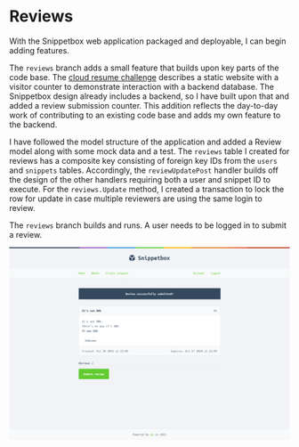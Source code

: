 # Reviews

With the Snippetbox web application packaged and deployable, I can begin adding features.

The `reviews` branch adds a small feature that builds upon key parts of the code base.
The [cloud resume challenge](https://cloudresumechallenge.dev/docs/the-challenge/aws/) describes a static website with a
visitor counter to demonstrate interaction with a backend database. The Snippetbox design already includes a backend, so
I have built upon that and added a review submission counter. This addition reflects the day-to-day work of contributing
to an existing code base and adds my own feature to the backend.

I have followed the model structure of the application and added a Review model along with some mock data and a test.
The `reviews` table I created for reviews has a composite key consisting of foreign key IDs from the `users`
and `snippets` tables. Accordingly, the `reviewUpdatePost` handler builds off the design of the other handlers requiring
both a user and snippet ID to execute. For the `reviews.Update` method, I created a transaction to lock the row for
update in case multiple reviewers are using the same login to review.

The `reviews` branch builds and runs. A user needs to be logged in to submit a review.

<div style="text-align: center;">

![Screenshot](.github/reviews.png)

</div>
